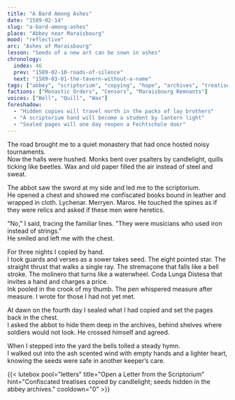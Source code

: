 ```yaml
---
title: "A Bard Among Ashes"
date: "1589-02-14"
slug: "a-bard-among-ashes"
place: "Abbey near Maraisbourg"
mood: "reflective"
arc: "Ashes of Maraisbourg"
lesson: "Seeds of a new art can be sown in ashes"
chronology:
  index: 46
  prev: "1589-02-10-roads-of-silence"
  next: "1589-03-01-the-tavern-without-a-name"
tags: ["abbey", "scriptorium", "copying", "hope", "archives", "treatises"]
factions: ["Monastic Orders", "Censors", "Maraisbourg Remnants"]
voices: ["Bell", "Quill", "Wax"]
foreshadow:
  - "Hidden copies will travel north in the packs of lay brothers"
  - "A scriptorium hand will become a student by lantern light"
  - "Sealed pages will one day reopen a Fechtschule door"
---
```


The road brought me to a quiet monastery that had once hosted noisy tournaments.  
Now the halls were hushed. Monks bent over psalters by candlelight, quills ticking like beetles. Wax and old paper filled the air instead of steel and sweat.

The abbot saw the sword at my side and led me to the scriptorium.  
He opened a chest and showed me confiscated books bound in leather and wrapped in cloth. Lychenar. Merryen. Maros. He touched the spines as if they were relics and asked if these men were heretics.

"No," I said, tracing the familiar lines. "They were musicians who used iron instead of strings."  
He smiled and left me with the chest.

For three nights I copied by hand.  
I took guards and verses as a sower takes seed. The eight pointed star. The straight thrust that walks a single ray. The stremaçone that falls like a bell stroke. The molinero that turns like a waterwheel. Coda Lunga Distesa that invites a hand and charges a price.  
Ink pooled in the crook of my thumb. The pen whispered measure after measure. I wrote for those I had not yet met.

At dawn on the fourth day I sealed what I had copied and set the pages back in the chest.  
I asked the abbot to hide them deep in the archives, behind shelves where soldiers would not look. He crossed himself and agreed.

When I stepped into the yard the bells tolled a steady hymn.  
I walked out into the ash scented wind with empty hands and a lighter heart, knowing the seeds were safe in another keeper’s care.

{{< lutebox pool="letters" title="Open a Letter from the Scriptorium" hint="Confiscated treatises copied by candlelight; seeds hidden in the abbey archives." cooldown="0" >}}
